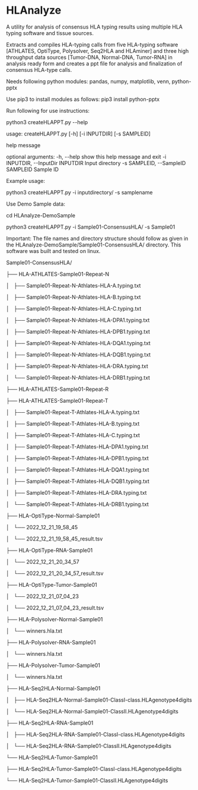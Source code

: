 # HLAnalyze
A utility for analysis of consensus HLA typing results using multiple HLA typing software and tissue sources.

Extracts and compiles HLA-typing calls from five HLA-typing software [ATHLATES, OptiType, Polysolver, Seq2HLA and HLAminer] and three high throughput data sources [Tumor-DNA, Normal-DNA, Tumor-RNA] in analysis ready form and creates a ppt file for analysis and finalization of consensus HLA-type calls. 

Needs following python modules:
pandas, numpy, matplotlib, venn, python-pptx

Use pip3 to install modules as follows:
pip3 install python-pptx

Run following for use instructions:

python3 createHLAPPT.py --help

usage: createHLAPPT.py [-h] [-i INPUTDIR] [-s SAMPLEID]

help message

optional arguments:
  -h, --help            show this help message and exit
  -i INPUTDIR, --InputDir INPUTDIR
                        Input directory
  -s SAMPLEID, --SampleID SAMPLEID
                        Sample ID
                        

Example usage:

python3 createHLAPPT.py -i inputdirectory/ -s samplename

Use Demo Sample data:

cd HLAnalyze-DemoSample 

python3 createHLAPPT.py -i Sample01-ConsensusHLA/ -s Sample01

Important: The file names and directory structure should follow as given in the HLAnalyze-DemoSample/Sample01-ConsensusHLA/ directory. This software was built and tested on linux.

Sample01-ConsensusHLA/

├── HLA-ATHLATES-Sample01-Repeat-N

│   ├── Sample01-Repeat-N-Athlates-HLA-A.typing.txt

│   ├── Sample01-Repeat-N-Athlates-HLA-B.typing.txt

│   ├── Sample01-Repeat-N-Athlates-HLA-C.typing.txt

│   ├── Sample01-Repeat-N-Athlates-HLA-DPA1.typing.txt

│   ├── Sample01-Repeat-N-Athlates-HLA-DPB1.typing.txt

│   ├── Sample01-Repeat-N-Athlates-HLA-DQA1.typing.txt

│   ├── Sample01-Repeat-N-Athlates-HLA-DQB1.typing.txt

│   ├── Sample01-Repeat-N-Athlates-HLA-DRA.typing.txt

│   └── Sample01-Repeat-N-Athlates-HLA-DRB1.typing.txt

├── HLA-ATHLATES-Sample01-Repeat-R

├── HLA-ATHLATES-Sample01-Repeat-T

│   ├── Sample01-Repeat-T-Athlates-HLA-A.typing.txt

│   ├── Sample01-Repeat-T-Athlates-HLA-B.typing.txt

│   ├── Sample01-Repeat-T-Athlates-HLA-C.typing.txt

│   ├── Sample01-Repeat-T-Athlates-HLA-DPA1.typing.txt

│   ├── Sample01-Repeat-T-Athlates-HLA-DPB1.typing.txt

│   ├── Sample01-Repeat-T-Athlates-HLA-DQA1.typing.txt

│   ├── Sample01-Repeat-T-Athlates-HLA-DQB1.typing.txt

│   ├── Sample01-Repeat-T-Athlates-HLA-DRA.typing.txt

│   └── Sample01-Repeat-T-Athlates-HLA-DRB1.typing.txt

├── HLA-OptiType-Normal-Sample01

│   └── 2022_12_21_19_58_45

│       └── 2022_12_21_19_58_45_result.tsv

├── HLA-OptiType-RNA-Sample01

│   └── 2022_12_21_20_34_57

│       └── 2022_12_21_20_34_57_result.tsv

├── HLA-OptiType-Tumor-Sample01

│   └── 2022_12_21_07_04_23

│       └── 2022_12_21_07_04_23_result.tsv

├── HLA-Polysolver-Normal-Sample01

│   └── winners.hla.txt

├── HLA-Polysolver-RNA-Sample01

│   └── winners.hla.txt

├── HLA-Polysolver-Tumor-Sample01

│   └── winners.hla.txt

├── HLA-Seq2HLA-Normal-Sample01

│   ├── HLA-Seq2HLA-Normal-Sample01-ClassI-class.HLAgenotype4digits

│   └── HLA-Seq2HLA-Normal-Sample01-ClassII.HLAgenotype4digits

├── HLA-Seq2HLA-RNA-Sample01

│   ├── HLA-Seq2HLA-RNA-Sample01-ClassI-class.HLAgenotype4digits

│   └── HLA-Seq2HLA-RNA-Sample01-ClassII.HLAgenotype4digits

└── HLA-Seq2HLA-Tumor-Sample01

├── HLA-Seq2HLA-Tumor-Sample01-ClassI-class.HLAgenotype4digits

└── HLA-Seq2HLA-Tumor-Sample01-ClassII.HLAgenotype4digits

